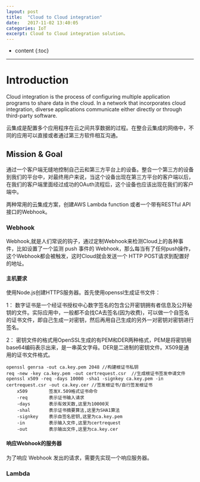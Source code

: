 ```yaml
---
layout: post
title:  "Cloud to Cloud integration"
date:   2017-11-02 13:40:05
categories: IoT
excerpt: Cloud to Cloud integration solution。
---
```


* content
{:toc}


---

# Introduction
Cloud integration is the process of configuring multiple application programs to share data in the cloud. In a network that incorporates cloud integration, diverse applications communicate either directly or through third-party software.

云集成是配置多个应用程序在云之间共享数据的过程。在整合云集成的网络中，不同的应用可以直接或者通过第三方软件相互沟通。

## Mission & Goal

通过一个客户端无缝地控制自己云和第三方平台上的设备。整合一个第三方的设备到我们的平台中，对最终用户来说，当这个设备出现在第三方平台的客户端以后，在我们的客户端里面经过成功的OAuth流程后，这个设备也应该出现在我们的客户端中。

两种常用的云集成方案，创建AWS Lambda function 或者一个带有RESTful API接口的Webhook。 


### Webhook

Webhook,就是人们常说的钩子，通过定制Webhook来检测Cloud上的各种事件，比如设置了一个监测 push 事件的 Webhook，那么每当有了任何push操作，这个Webhook都会被触发，这时Cloud就会发送一个 HTTP POST请求到配置好的地址。

#### 主机要求

使用Node.js创建HTTPS服务器。首先使用openssl生成证书文件：

1： 数字证书是一个经证书授权中心数字签名的包含公开密钥拥有者信息及公开秘钥的文件。实际应用中，一般都不会找CA去签名(因为收费)，可以做一个自签名的证书文件，即自己生成一对密钥，然后再用自己生成的另外一对密钥对密钥进行签名。

2： 密钥文件的格式用OpenSSL生成的有PEM和DER两种格式，PEM是将密钥用base64编码表示出来，是一串英文字母。DER是二进制的密钥文件。X509是通用的证书文件格式。
	
	openssl genrsa -out ca.key.pem 2048 //构建根证书私钥
	req -new -key ca.key.pem -out certrequest.csr  //生成根证书签发申请文件
	openssl x509 -req -days 10000 -sha1 -signkey ca.key.pem -in certrequest.csr -out ca.key.cer //签发根证书/自行签发根证书
		x509        签发X.509格式证书命令
 		-req        表示证书输入请求
	 	-days       表示有效天数,这里为10000天
	 	-shal       表示证书摘要算法,这里为SHA1算法
	 	-signkey    表示自签名密钥,这里为ca.key.pem
	 	-in         表示输入文件,这里为certrequest
	 	-out        表示输出文件,这里为ca.key.cer
		


#### 响应Webhook的服务器

为了响应 Webhook 发出的请求，需要先实现一个响应服务器。


### Lambda

